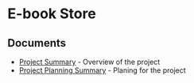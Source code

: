 # E-book Store

## Documents
* [Project Summary](./project_summary.md) - Overview of the project
* [Project Planning Summary](./project_planning_summary) - Planing for the project